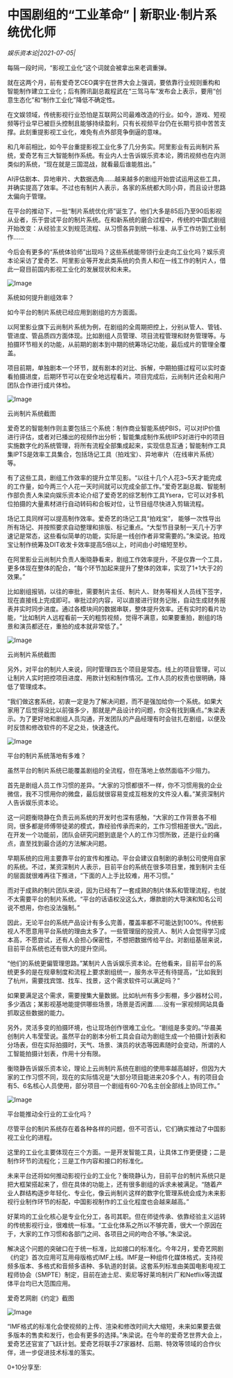 # 中国剧组的“工业革命” | 新职业·制片系统优化师

*娱乐资本论|2021-07-05|*

每隔一段时间，“影视工业化”这个词就会被拿出来老调重弹。

就在这两个月，前有爱奇艺CEO龚宇在世界大会上强调，要依靠行业规则重构和智能制作建立工业化；后有腾讯副总裁程武在“三驾马车”发布会上表示，要用“创意生态化”和“制作工业化”降低不确定性。

在文娱领域，传统影视行业恐怕是互联网公司最难改造的行业。如今，游戏、短视频等行业早已被巨头控制且能够持续盈利，只有长视频平台仍在长期亏损中苦苦支撑。此刻重提影视工业化，难免有点外部竞争倒逼的意味。

和几年前相比，如今平台重提影视工业化多了几分务实。阿里影业有云尚制片系统，爱奇艺有三大智能制作系统。有业内人士告诉娱乐资本论，腾讯视频也在内测类似的系统，“现在就是三国混战，就看最后谁能胜出。”

AI评估剧本、异地审片、大数据选角……越来越多的剧组开始尝试运用这些工具，并确实提高了效率。不过也有制片人表示，各家的系统都大同小异，而且设计思路太偏向于管理。

在平台的推动下，一批“制片系统优化师”诞生了。他们大多是85后乃至90后影视从业者，乐于尝试平台的制片系统。在和新系统的磨合过程中，传统的中国式剧组开始改变：从经验主义到规范流程、从习惯各异到统一标准、从手工作坊到工业制作……

今后会有更多的“系统体验师”出现吗？这些系统能带领行业走向工业化吗？娱乐资本论采访了爱奇艺、阿里影业等开发此类系统的负责人和在一线工作的制片人，借此一窥目前国内影视工业化的发展现状和未来。

![Image](https://mmbiz.qpic.cn/mmbiz_png/jNZszpkibXx8r0eeusveAtyj98pKeBEz7tMuAmiadsyvAk4l30TZvmgP03RGX0iaosuL5yVawsdblYqeWUcOTHYoQ/640?wx_fmt=png&tp=webp&wxfrom=5&wx_lazy=1&wx_co=1)

系统如何提升剧组效率？

如今平台的制片系统已经应用到剧组的方方面面。

以阿里影业旗下云尚制片系统为例，在剧组的全周期把控上，分别从管人、管钱、管进度、管品质四方面体现。比如剧组人员管理、项目流程管理和财务管理等。与拍摄环节相关的功能，从前期的剧本到中期的统筹场记功能，最后成片的管理全覆盖。

项目前期，单独剧本一个环节，就有剧本的对比、拆解，中期拍摄过程可以实时查看拍摄进度，后期环节可以在安全地远程看片。项目完成后，云尚制片还会和用户团队合作进行成片体检。

![Image](https://mmbiz.qpic.cn/mmbiz_png/Thf7MtZSy5IExaEVqIv4ZVNVTu7kiaTUVXwib6WI40TQF9ydIK9tVUaugsCSIvc1VYZuiaibuG8D1ahAw30sUcTDbQ/640?wx_fmt=png&tp=webp&wxfrom=5&wx_lazy=1&wx_co=1)

云尚制片系统截图

爱奇艺的智能制作则主要包括三个系统：制作商业智能系统PBIS，可以对IP价值进行评估，或者对已播出的视频作出分析；智能集成制作系统IIPS对进行中的项目实施数字化的系统管理，将所有流程全部集成起来，实现信息互通；智能制作工具集IPTS是效率工具集合，包括场记工具（拍戏宝）、异地审片（在线审片系统）等。

有了这些工具，剧组工作效率的提升立竿见影。“以往十几个人花3~5天才能完成的工作量，如今两三个人花一天时间就可以完成全部工作。”爱奇艺副总裁、智能制作部负责人朱梁向娱乐资本论介绍了爱奇艺的综艺制作工具Ysera，它可以对多机位拍摄的大量素材进行自动转码和合板对位，让节目组尽快进入剪辑流程。

场记工具同样可以提高制作效率。爱奇艺的场记工具“拍戏宝”， 能够一次性导出所有场记、并按照要求自动整理和排版、标记重点。“大型节目录制一天几十万字速记是常态，这些看似简单的功能，实际是一线创作者非常需要的。”朱梁说。拍戏宝让制作统筹及DIT收发卡效率提高5倍以上，时间由小时缩短至秒。

在阿里影业云尚制片负责人衡晓静看来，剧组工作效率提升，不是仅靠一个工具，更多体现在整体的配合，“每个环节加起来提升了整体的效率，实现了1+1大于2的效果。”

比如剧组报销，以往的审批，需要制片主任、制片人、财务等相关人员线下签字，现在直接线上完成即可。审批过的内容，可以直接进行财务记账，自动生成财务报表并实时同步进度。通过各模块间的数据串联，整体提升效率。还有实时的看片功能，“比如制片人远程看前一天的粗剪视频，觉得不满意，如果要重拍，剧组的场景和演员都还在，重拍的成本就非常低了。”

![Image](https://mmbiz.qpic.cn/mmbiz_png/Thf7MtZSy5IExaEVqIv4ZVNVTu7kiaTUVPlQYWdgKGc4KsbOwA3hrYh8dcdHdq8E1Gqlyk7VgBe7eey5KiavKugw/640?wx_fmt=png&tp=webp&wxfrom=5&wx_lazy=1&wx_co=1)

云尚制片系统截图

另外，对平台的制片人来说，同时管理四五个项目是常态。线上的项目管理，可以让制片人实时把控项目进度、用款计划和制作情况。工作人员的权责也很明确，降低了管理成本。

“我们做这套系统，初衷一定是为了解决问题，而不是强加给你一个系统。如果大家用了后觉得没比以前强多少，那就是产品设计的问题，你没有找到痛点。”朱梁表示。为了更好地和剧组人员沟通，开发团队的产品经理有时会驻扎在剧组，以便及时反馈和修改软件的不足之处，快速迭代。

![Image](https://mmbiz.qpic.cn/mmbiz_png/jNZszpkibXx8r0eeusveAtyj98pKeBEz7ejDSZf97dAE3mMYqSpwDp0blV0YsOONibSOjLz8EycRV8uxj7xc8QIg/640?wx_fmt=png&tp=webp&wxfrom=5&wx_lazy=1&wx_co=1)

平台的制片系统落地有多难？

虽然平台的制片系统已能覆盖剧组的全流程，但在落地上依然面临不少阻力。

首先是剧组人员工作习惯的差异。“大家的习惯都很不一样，你不习惯用我的企业微信，我不习惯用你的微盘，最后就很容易变成互相发的文件没人看。”某资深制片人告诉娱乐资本论。

这一问题衡晓静在负责云尚系统的开发时也深有感触，“大家的工作背景各不相同，很多都是师傅带徒弟的模式，靠经验传承而来的，工作习惯相差很大。”因此，在开发一个功能前，团队会研究问题到底是个人的工作习惯所致，还是行业的痛点，直至找到最合适的方法解决问题。

早期系统的应用主要靠平台的宣传和推动。平台会建议自制剧的承制公司使用自家的系统。不过，某资深制片人表示，目前平台的系统在很多项目里，推到制片主任的层面就很难再往下推进，“下面的人上手比较难，用不习惯。”

而对于成熟的制片团队来说，因为已经有了一套成熟的制片体系和管理流程，也就不太需要平台的制片系统。“平台的话语权没这么大，爆款剧的大导演和知名公司说不想用，你也没法强制。”

因此，无论平台的系统产品设计有多么完善，覆盖率都不可能达到100%。传统影视人不愿意用平台系统的理由太多了。一些管理层的投资人、制片人会觉得学习成本高，不愿尝试，还有人会担心保密性，不想把数据传给平台。对剧组基层来说，目前平台系统也还有很大的提升空间。

“他们的系统更偏管理思路。”某制片人告诉娱乐资本论。在他看来，目前平台的系统更多的是在规章制度和流程上要求剧组统一，服务水平还有待提高，“比如我到了杭州，需要找宾馆、找车、找景，这个需求软件可以满足吗？”

如果要满足这个需求，需要搜集大量数据。比如杭州有多少影棚，多少器材公司，多少酒店；某影视基地能提供哪些场景，场景是否闲置……没有一家视频网站具备抓取这些数据的能力。

另外，灵活多变的拍摄环境，也让现场创作很难工业化。“剧组是多变的。”华晨美创制片人韦莹莹说。虽然平台的剧本分析工具会自动为剧组生成一个拍摄计划表和分场表，但在实际拍摄时，天气、场景、演员的状态等因素随时会变动，所谓的人工智能拍摄计划表，作用十分有限。

衡晓静告诉娱乐资本论，理论上云尚制片系统在剧组的使用率越高越好，但因为大家的工作习惯不同，现在的实际情况是“大部分项目能进来20多个人，有的项目会有5、6名核心人员使用，部分项目一个剧组有60-70名主创全部线上协同工作。”

![Image](https://mmbiz.qpic.cn/mmbiz_png/jNZszpkibXx8r0eeusveAtyj98pKeBEz7gMbSIRF8ujdpJibC3CLgiaEEY6kJq4YuKUC4cv1ZG4kjEVEHhs35Zn3Q/640?wx_fmt=png&tp=webp&wxfrom=5&wx_lazy=1&wx_co=1)

平台能推动全行业的工业化吗？

尽管平台的制片系统存在着各种各样的问题，但不可否认，它们确实推动了中国影视工业化的进程。

这里的工业化主要体现在三个方面。一是开发智能工具，让具体工作更便捷；二是制作环节的流程化；三是工作内容和接口的标准化。

未来平台还将如何推动影视行业的工业化？衡晓静认为，目前平台的制片系统只是把大框架搭起来了，但在具体的功能上，还有很多剧组的诉求未被满足。“随着产业人群结构逐步年轻化、专业化，像云尚制片这样的数字化管理系统会成为未来影视行业制作环节的标配，中国影视制作的工业化程度也会越来越高。”

好莱坞的工业化核心是专业化分工，各司其职。但在师徒传承、依靠经验主义运转的传统影视行业，很难统一标准。“工业化体系之所以不够完善，很大一个原因在于，大家的工作习惯和各部门之间、各项目之间的吻合不够。”朱梁说。

解决这个问题的突破口在于统一标准，比如接口的标准化。今年2月，爱奇艺网剧《约定》首次应用可互用母版格式IMF上线。IMF是一种组件化媒体格式，支持视频多版本、多格式和音频多语种、多轨道的封装。这套系列标准由美国电影电视工程师协会（SMPTE）制定，目前在迪士尼、索尼等好莱坞制片厂和Netflix等流媒体平台均已大范围应用。

爱奇艺网剧《约定》截图

![Image](https://mmbiz.qpic.cn/mmbiz_png/Thf7MtZSy5IExaEVqIv4ZVNVTu7kiaTUVuf5EXDwu8gbUDOJBrdHUKwSA8JbP90AHMiaR688Raxkcv6PYC4lj4WA/640?wx_fmt=png&tp=webp&wxfrom=5&wx_lazy=1&wx_co=1)

“IMF格式的标准化会使视频的上传、渲染和修改时间大大缩短，未来如果要去做多版本的售卖和发行，也会有更多的选择。”朱梁说。在今年的爱奇艺世界大会上，爱奇艺还官宣了飞跃计划。爱奇艺将联手27家器材、后期、特效等领域的合作伙伴，进一步促进技术标准的落实。

0+10分享至:

